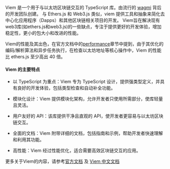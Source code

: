 
Viem 是一个用于与以太坊区块链交互的 TypeScript 库。由流行的 [wagmi](https://wagmi.sh/) 背后的开发团队创建。
与 Ethers.js 和 Web3.js 类似，viem 提供工具和抽象来简化去中心化应用程序（Dapps）和其他区块链相关项目的开发。
Viem旨在解决现有web3库(如ethers.js和web3.js)的一些缺点，专注于提供更好的开发体验，增加稳定性，更小的包大小和改进的性能。

Viem的性能及其出色，在官方文档中的[performance](https://viem.sh/docs/introduction#performance)章节中提到，由于其优化的编码/解析算法和异步任务执行，在检查以太坊地址等核心操作中，Viem 的性能比 ethers.js 至少高出 40 倍。

#### Viem 的主要特点
- 以 TypeScript 为重点：Viem 专为 TypeScript 设计，提供强类型定义，并具有良好的开发体验，包括类型检查和自动补全功能。
  
- 模块化设计：Viem 提供模块化架构，允许开发者只使用所需部分，使库轻量且灵活。

- 用户友好的 API：该库提供干净且直观的 API，使开发者更容易与以太坊区块链交互。

- 全面的文档：Viem 附带详细的文档，包括指南和示例，帮助开发者快速理解和利用其功能。

- 高性能：Viem 经过性能优化，适合需要高效区块链交互的应用。



更多关于Viem的内容，请参考[官方文档](https://viem.sh/docs/getting-started) 及 [Viem 中文文档](https://learnblockchain.cn/docs/viem/docs/getting-started) 

